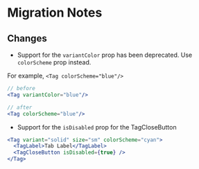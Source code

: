 # Migration Notes

## Changes

- Support for the `variantColor` prop has been deprecated. Use `colorScheme`
  prop instead.

For example, `<Tag colorScheme="blue"/>`

```jsx
// before
<Tag variantColor="blue"/>

// after
<Tag colorScheme="blue"/>
```

- Support for the `isDisabled` prop for the TagCloseButton

```jsx
<Tag variant="solid" size="sm" colorScheme="cyan">
  <TagLabel>Tab Label</TagLabel>
  <TagCloseButton isDisabled={true} />
</Tag>
```
